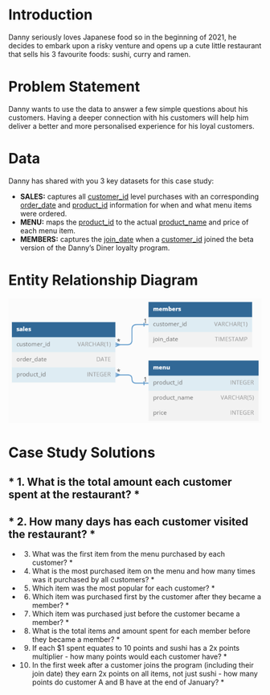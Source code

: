 # Introduction

Danny seriously loves Japanese food so in the beginning of 2021, he decides to embark upon a risky venture and opens up a cute little restaurant that sells his 3 favourite foods: sushi, curry and ramen.

# Problem Statement

Danny wants to use the data to answer a few simple questions about his customers. Having a deeper connection with his customers will help him deliver a better and more personalised experience for his loyal customers.

# Data

Danny has shared with you 3 key datasets for this case study:
* **SALES:** captures all <u>customer_id</u> level purchases with an corresponding [order_date]() and [product_id]() information for when and what menu items were ordered.
* **MENU:** maps the [product_id]() to the actual [product_name]() and price of each menu item.
* **MEMBERS:** captures the [join_date]() when a [customer_id]() joined the beta version of the Danny’s Diner loyalty program.

# Entity Relationship Diagram

![ER_Diagram](ER_Diagram.png)

# Case Study Solutions

## * 1.	What is the total amount each customer spent at the restaurant? *
## * 2.	How many days has each customer visited the restaurant? *
* 3.	What was the first item from the menu purchased by each customer? *
* 4.	What is the most purchased item on the menu and how many times was it purchased by all customers? *
* 5.	Which item was the most popular for each customer? *
* 6.	Which item was purchased first by the customer after they became a member? *
* 7.	Which item was purchased just before the customer became a member? *
* 8.	What is the total items and amount spent for each member before they became a member? *
* 9.	If each $1 spent equates to 10 points and sushi has a 2x points multiplier - how many points would each customer have? *
* 10.	In the first week after a customer joins the program (including their join date) they earn 2x points on all items, not just sushi - how many points do customer A and B have at the end of January? *


